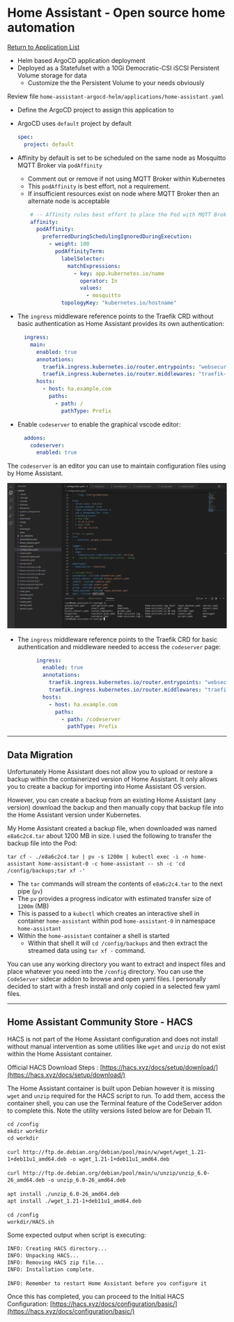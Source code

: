 # Home Assistant - Open source home automation

[Return to Application List](../)

* Helm based ArgoCD application deployment
* Deployed as a Statefulset with a 10Gi Democratic-CSI iSCSI Persistent Volume storage for data
  * Customize the the Persistent Volume to your needs obviously

Review file `home-assistant-argocd-helm/applications/home-assistant.yaml`

* Define the ArgoCD project to assign this application to
* ArgoCD uses `default` project by default

  ```yaml
  spec:
    project: default
  ```

* Affinity by default is set to be scheduled on the same node as Mosquitto MQTT Broker via `podAffinity`
  * Comment out or remove if not using MQTT Broker within Kubernetes
  * This `podAffinity` is best effort, not a requirement.
  * If insufficient resources exist on node where MQTT Broker then an alternate node is acceptable

  ```yaml
      # -- Affinity rules best effort to place the Pod with MQTT Broker when possible
      affinity:
        podAffinity:
          preferredDuringSchedulingIgnoredDuringExecution:
            - weight: 100
              podAffinityTerm:
                labelSelector:
                  matchExpressions:
                    - key: app.kubernetes.io/name
                      operator: In
                      values:
                        - mosquitto
                topologyKey: "kubernetes.io/hostname"
  ```

* The `ingress` middleware reference points to the Traefik CRD without basic authentication as Home Assistant provides its own authentication:

  ```yaml
    ingress:
      main:
        enabled: true
        annotations:
          traefik.ingress.kubernetes.io/router.entrypoints: "websecure"
          traefik.ingress.kubernetes.io/router.middlewares: "traefik-x-forward-https-headers@kubernetescrd,traefik-compress@kubernetescrd"
        hosts:
          - host: ha.example.com
            paths:
              - path: /
                pathType: Prefix
  ```

* Enable `codeserver` to enable the graphical vscode editor:

  ```yaml
    addons:
      codeserver:
        enabled: true
  ```

The `codeserver` is an editor you can use to maintain configuration files using by Home Assistant.

![CodeServer Example](ha_code_server.png)

* The `ingress` middleware reference points to the Traefik CRD for basic authentication and middleware needed to access the `codeserver` page:

  ```yaml
        ingress:
          enabled: true
          annotations:
            traefik.ingress.kubernetes.io/router.entrypoints: "websecure"
            traefik.ingress.kubernetes.io/router.middlewares: "traefik-traefik-basic-auth@kubernetescrd,traefik-codeserver-stripprefix@kubernetescrd,traefik-compress@kubernetescrd"
          hosts:
            - host: ha.example.com
              paths:
                - path: /codeserver
                  pathType: Prefix
  ```

---

## Data Migration

Unfortunately Home Assistant does not allow you to upload or restore a backup within the containerized version of Home Assistant.  It only allows you to create a backup for importing into Home Assistant OS version.

However, you can create a backup from an existing Home Assistant (any version) download the backup and then manually copy that backup file into the Home Assistant version under Kubernetes.

My Home Assistant created a backup file, when downloaded was named `e8a6c2c4.tar` about 1200 MB in size. I used the following to transfer the backup file into the Pod:

```shell
tar cf - ./e8a6c2c4.tar | pv -s 1200m | kubectl exec -i -n home-assistant home-assistant-0 -c home-assistant -- sh -c 'cd /config/backups;tar xf -'
```

* The `tar` commands will stream the contents of `e8a6c2c4.tar` to the next pipe (`pv`)
* The `pv` provides a progress indicator with estimated transfer size of `1200m` (MB)
* This is passed to a `kubectl` which creates an interactive shell in container `home-assistant` within pod `home-assistant-0` in namespace `home-assistant`
* Within the `home-assistant` container a shell is started
  * Within that shell it will `cd /config/backups` and then extract the streamed data using `tar xf -` command.

You can use any working directory you want to extract and inspect files and place whatever you need into the `/config` directory.  You can use the `CodeServer` sidecar addon to browse and open yaml files.  I personally decided to start with a fresh install and only copied in a selected few yaml files.

---

## Home Assistant Community Store - HACS

HACS is not part of the Home Assistant configuration and does not install without manual intervention as some utilities like `wget` and `unzip` do not exist within the Home Assistant container.

Official HACS Download Steps : [https://hacs.xyz/docs/setup/download/](https://hacs.xyz/docs/setup/download/)

The Home Assistant container is built upon Debian however it is missing `wget` and `unzip` required for the HACS script to run. To add them, access the container shell, you can use the Terminal feature of the CodeServer addon to complete this. Note the utility versions listed below are for Debain 11.

```shell
cd /config
mkdir workdir
cd workdir

curl http://ftp.de.debian.org/debian/pool/main/w/wget/wget_1.21-1+deb11u1_amd64.deb -o wget_1.21-1+deb11u1_amd64.deb

curl http://ftp.de.debian.org/debian/pool/main/u/unzip/unzip_6.0-26_amd64.deb -o unzip_6.0-26_amd64.deb

apt install ./unzip_6.0-26_amd64.deb
apt install ./wget_1.21-1+deb11u1_amd64.deb

cd /config
workdir/HACS.sh
```

Some expected output when script is executing:

```text
INFO: Creating HACS directory...
INFO: Unpacking HACS...
INFO: Removing HACS zip file...
INFO: Installation complete.

INFO: Remember to restart Home Assistant before you configure it
```

Once this has completed, you can proceed to the Initial HACS Configuration: [https://hacs.xyz/docs/configuration/basic/](https://hacs.xyz/docs/configuration/basic/)
